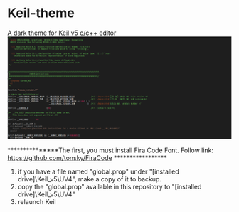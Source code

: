 # Keil-theme
A dark theme for Keil v5 c/c++ editor
![Screenshot](Screenshot.png)

***************The first, you must install Fira Code Font. Follow link: https://github.com/tonsky/FiraCode *****************

1. if you have a file named "global.prop" under "[installed drive]\Keil_v5\UV4", make a copy of it to backup.
2. copy the "global.prop" available in this repository to "[installed drive]\Keil_v5\UV4"
3. relaunch Keil
